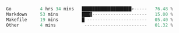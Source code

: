 <!--START_SECTION:waka-->

```Go
Go           4 hrs 34 mins   ███████████████████>-----   76.48 %
Markdown     53 mins         ███▓---------------------   15.00 %
Makefile     19 mins         █ -----------------------   05.40 %
Other        4 mins           ------------------------   01.32 %
```

<!--END_SECTION:waka-->
